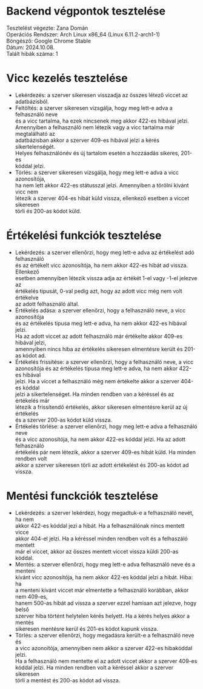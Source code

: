 # Backend végpontok tesztelése
Tesztelést végezte: Zana Domán\
Operációs Rendszer: Arch Linux x86_64 (Linux 6.11.2-arch1-1)\
Böngésző: Google Chrome Stable\
Dátum: 2024.10.08.\
Talált hibák száma: 1

# Vicc kezelés tesztelése
- Lekérdezés: a szerver sikeresen visszadja az összes létező viccet az adatbázisból.
- Feltöltés: a szerver sikeresen vizsgálja, hogy meg lett-e adva a felhasználó neve\
  és a vicc tartalma, ha ezek nincsenek meg akkor 422-es hibával jelzi.\
  Amennyiben a felhasználó nem létezik vagy a vicc tartalma már megtalálható az\
  adatbázisban akkor a szerver 409-es hibával jelzi a kérés sikertelenségét.\
  Helyes felhasználónév és új tartalom esetén a hozzáadás sikeres, 201-es\
  kóddal jelzi.
- Törlés: a szerver sikeresen vizsgálja, hogy meg lett-e adva a vicc azonosítója,\
  ha nem lett akkor 422-es státusszal jelzi. Amennyiben a törölni kívánt vicc nem\
  létezik a szerver 404-es hibát küld vissza, ellenkező esetben a viccet sikeresen\
  törli és 200-as kódot küld.

# Értékelési funkciók tesztelése
- Lekérdezés: a szerver ellenőrzi, hogy meg lett-e adva az értékelést adó felhasználó\
  és az értékelt vicc azonosítója, ha nem akkor 422-es hibát ad vissza. Ellenkező\
  esetben amennyiben létezik vissza adja az értékét 1-el vagy -1-el jelezve az\
  értékelés típusát, 0-val pedig azt, hogy az adott vicc még nem volt értékelve\
  az adott felhasználó által.
- Értékelés adása: a szerver ellenőrzi, hogy a felhasználó neve, a vicc azonosítója\
  és az értékelés típusa meg lett-e adva, ha nem akkor 422-es hibával jelzi.\
  Ha az adott viccet az adott felhasználó már értékelte akkor 409-es hibával jelzi,\
  amennyiben nincs hiba az értékelés sikeresen elmentésre került és 201-as kódot ad.
- Értékelés frissítése: a szerver ellenőrzi, hogy a felhasználó neve, a vicc\
  azonosítója és az értékelés típusa meg lett-e adva, ha nem akkor 422-es hibával\
  jelzi. Ha a viccet a felhasználó még nem értékelte akkor a szerver 404-es kóddal\
  jelzi a sikertelenséget. Ha minden rendben van a kéréssel és az értékelés már\
  létezik a frissítendő értékelés, akkor sikeresen elmentésre kerül az új értékelés\
  és a szerver 200-as kódot küld vissza.
- Értékelés törlése: a szerver ellenőrzi, hogy meg lett-e adva a felhasználó neve\
  és a vicc azonosítója, ha nem akkor 422-es kóddal jelzi. Ha az adott felhasználó\
  értékelés pár nem létezik, akkor a szerver 409-es hibát küld. Ha minden rendben volt\
  akkor a szerver sikeresen törli az adott értékelést és 200-as kódot ad vissza.

# Mentési funckciók tesztelése
- Lekérdezés: a szerver lekérdezi, hogy megadtuk-e a felhasználó nevét, ha nem\
  akkor 422-es kóddal jezi a hibát. Ha a felhasználónak nincs mentett vicce\
  akkor 404-el jelzi. Ha a kéréssel minden rendben volt és a felhaszáló mentett\
  már el viccet, akkor az összes mentett viccet vissza küldi 200-as kóddal.
- Mentés: a szerver ellenőrzi, hogy meg lett-e adva felhasználó neve és a menteni\
  kívánt vicc azonosítója, ha nem akkor 422-es kóddal jelzi a hibát. Hiba: ha\
  a menteni kívánt viccet már elmentette a felhasználó korábban, akkor nem 409-es,\
  hanem 500-as hibát ad vissza a szerver ezzel hamisan azt jelezve, hogy belső\
  szerver hiba történt helytelen kérés helyett. Ha a kérés helyes akkor a mentés\
  sikeresen mentésre kerül és 201-es kódot kapunk vissza.
- Törlés: a szerver ellenőrzi, hogy megadásra került-e a felhasználó neve és\
  a vicc azonoítója, amennyiben nem akkor a szerver 422-es hibakóddal jelzi.\
  Ha a felhasználó nem mentette el az adott viccet akkor a szerver 409-es\
  kóddal jelzi. Ha minden rendben volt a kéréssel akkor a szerver sikeresen\
  törli a mentést és 200-as kódot ad vissza.
